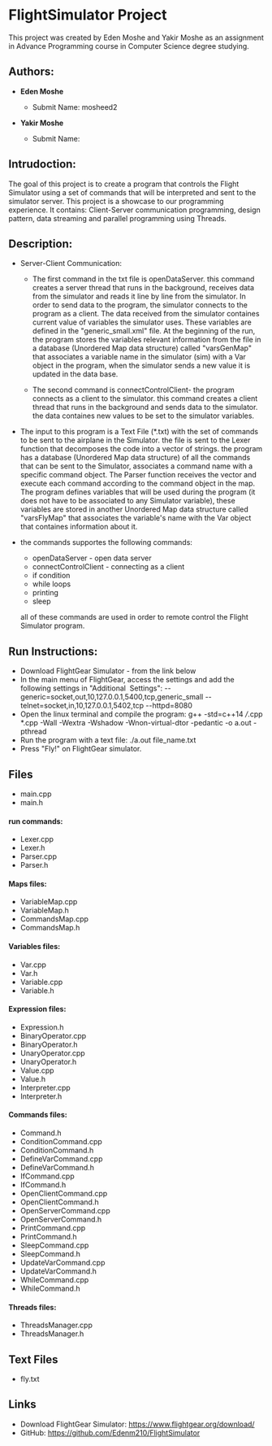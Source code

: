 # **FlightSimulator Project**

This project was created by Eden Moshe and Yakir Moshe as an assignment in Advance Programming course in Computer Science degree studying.

## Authors:
- **Eden Moshe**
    - Submit Name: mosheed2
  
 - **Yakir Moshe**
    - Submit Name: 
  
  ## Intrudoction:
  The goal of this project is to create a program that controls the Flight Simulator using a set of commands that will be interpreted and sent to the simulator server.
  This project is a showcase to our programming experience. It contains: Client-Server communication programming, design pattern, data streaming and parallel programming using Threads.
  
  ## Description:
   
  - Server-Client Communication:
    - The first command in the txt file is openDataServer. this command creates a server thread that runs in the background, receives data from the simulator and reads it line by line from the simulator.
    In order to send data to the program, the simulator connects to the program as a client.
    The data received from the simulator containes current value of variables the simulator uses.
    These variables are defined in the "generic_small.xml" file. At the beginning of the run, the program stores the variables relevant information from the file in a database (Unordered Map data structure) called "varsGenMap" that associates a variable name in the simulator (sim) with a Var object in the program, when the simulator sends a new value it is updated in the data base.
  
    - The second command is connectControlClient- the program connects as a client to the simulator. this command creates a client thread that runs in the background and sends data to the simulator. the data containes new values to be set to the simulator variables.
  
  - The input to this program is a Text File (*.txt) with the set of commands to be sent to the airplane in the Simulator.
  the file is sent to the Lexer function that decomposes the code into a vector of strings.
  the program has a database (Unordered Map data structure) of all the commands that can be sent to the Simulator, associates a command name with a specific command object.
  The Parser function receives the vector and execute each command according to the command object in the map.
  The program defines variables that will be used during the program (it does not have to be associated to any Simulator variable), these variables are stored in another Unordered Map data structure called "varsFlyMap" that associates the variable's name with the Var object that containes information about it.
  
  - the commands supportes the following commands: 
    - openDataServer - open data server
    - connectControlClient - connecting as a client
    - if condition
    - while loops
    - printing
    - sleep
    
    all of these commands are used in order to remote control the Flight Simulator program. 
    
  ## Run Instructions:
  * Download FlightGear Simulator - from the link below
  * In the main menu of FlightGear, access the settings and add the following settings in "Additional ‫‪‬‬ ‫‪Settings‬":
  --generic=socket,out,10,127.0.0.1,5400,tcp,generic_small
  --telnet=socket,in,10,127.0.0.1,5402,tcp --httpd=8080
  * Open the linux terminal and compile the program:
    g++ -std=c++14 */*.cpp *.cpp -Wall -Wextra -Wshadow -Wnon-virtual-dtor -pedantic -o a.out -pthread
  * Run the program with a text file:
    ./a.out file_name.txt
  * Press "Fly!" on FlightGear simulator.

  ## Files
  * main.cpp
  * main.h

#### run commands:
* Lexer.cpp
* Lexer.h
* Parser.cpp
* Parser.h

#### Maps files:
* VariableMap.cpp
* VariableMap.h
* CommandsMap.cpp
* CommandsMap.h

#### Variables files:
* Var.cpp
* Var.h
* Variable.cpp
* Variable.h

#### Expression files:
* Expression.h
* BinaryOperator.cpp
* BinaryOperator.h
* UnaryOperator.cpp
* UnaryOperator.h
* Value.cpp
* Value.h
* Interpreter.cpp
* Interpreter.h

#### Commands files:
* Command.h
* ConditionCommand.cpp
* ConditionCommand.h
* DefineVarCommand.cpp
* DefineVarCommand.h
* IfCommand.cpp
* IfCommand.h
* OpenClientCommand.cpp
* OpenClientCommand.h
* OpenServerCommand.cpp
* OpenServerCommand.h
* PrintCommand.cpp
* PrintCommand.h
* SleepCommand.cpp
* SleepCommand.h
* UpdateVarCommand.cpp
* UpdateVarCommand.h
* WhileCommand.cpp
* WhileCommand.h

#### Threads files:
* ThreadsManager.cpp
* ThreadsManager.h

## Text Files
* fly.txt

## Links
* Download FlightGear Simulator: https://www.flightgear.org/download/
* GitHub: https://github.com/Edenm210/FlightSimulator
